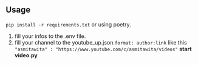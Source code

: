 ## Usage

`pip install -r requirements.txt`
or
using poetry.

1. fill your infos to the .env file.
2. fill your channel to the youtube_up.json.`format: author:link`
   like this `"asmitawita" : "https://www.youtube.com/c/asmitawita/videos"`
   **start video.py**
